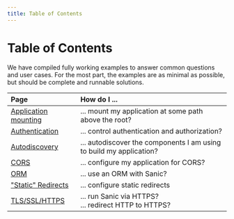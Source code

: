 ```yaml
---
title: Table of Contents
---
```


# Table of Contents

We have compiled fully working examples to answer common questions and user cases. For the most part, the examples are as minimal as possible, but should be complete and runnable solutions.

| Page | How do I ... |
|:-----|:------------|
| [Application mounting](./mounting.md)       | ... mount my application at some path above the root? |
| [Authentication](./authentication.md)       | ... control authentication and authorization? |
| [Autodiscovery](./autodiscovery.md)         | ... autodiscover the components I am using to build my application? |
| [CORS](./cors.md)                           | ... configure my application for CORS? |
| [ORM](./orm)                                | ... use an ORM with Sanic? |
| ["Static" Redirects](./static-redirects.md) | ... configure static redirects |
| [TLS/SSL/HTTPS](./tls.md)                   | ... run Sanic via HTTPS?<br> ... redirect HTTP to HTTPS? |
